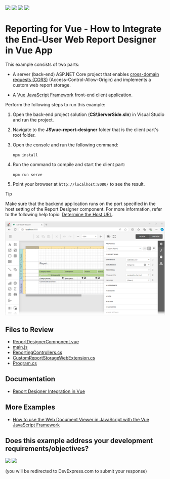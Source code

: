 <!-- default badges list -->
![](https://img.shields.io/endpoint?url=https://codecentral.devexpress.com/api/v1/VersionRange/229233506/24.2.1%2B)
[![](https://img.shields.io/badge/Open_in_DevExpress_Support_Center-FF7200?style=flat-square&logo=DevExpress&logoColor=white)](https://supportcenter.devexpress.com/ticket/details/T848270)
[![](https://img.shields.io/badge/📖_How_to_use_DevExpress_Examples-e9f6fc?style=flat-square)](https://docs.devexpress.com/GeneralInformation/403183)
[![](https://img.shields.io/badge/💬_Leave_Feedback-feecdd?style=flat-square)](#does-this-example-address-your-development-requirementsobjectives)
<!-- default badges end -->
# Reporting for Vue - How to Integrate the End-User Web Report Designer in Vue App

This example consists of two parts:

- A server (back-end) ASP.NET Core project that enables [cross-domain requests (CORS)](https://developer.mozilla.org/en-US/docs/Web/HTTP/CORS) (Access-Control-Allow-Origin) and implements a custom web report storage.

- A <a href="https://vuejs.org/">Vue JavaScript Framework</a> front-end client application.

Perform the following steps to run this example:

1. Open the back-end project solution (**CS\ServerSide.sln**) in Visual Studio and run the project.
2. Navigate to the **JS\vue-report-designer** folder that is the client part's root folder.
3. Open the console and run the following command:

    ```npm install```

4. Run the command to compile and start the client part:

    ```npm run serve```

5. Point your browser at `http://localhost:8080/` to see the result.

> [!TIP]
> Make sure that the backend application runs on the port specified in the host setting of the Report Designer component. For more information, refer to the following help topic: [Determine the Host URL](https://docs.devexpress.com/XtraReports/400196/web-reporting/asp-net-core-reporting/server-side-configuration/report-designer-server-side-configuration-asp-net-core#step-3-determine-the-host-url).

![End-User Web Report Designer in JavaScript with Vue](Images/screenshot.png)


## Files to Review 

- [ReportDesignerComponent.vue](vue-report-designer/src/components/ReportDesignerComponent.vue)
- [main.js](vue-report-designer/src/main.js)
- [ReportingControllers.cs](ServerSideApp/ServerSideApp/Controllers/ReportingControllers.cs)
- [CustomReportStorageWebExtension.cs](ServerSideApp/ServerSideApp/Services/CustomReportStorageWebExtension.cs)
- [Program.cs](ServerSideApp/ServerSideApp/Program.cs)

## Documentation

- [Report Designer Integration in Vue](https://docs.devexpress.com/XtraReports/401542)
## More Examples

- [How to use the Web Document Viewer in JavaScript with the Vue JavaScript Framework](https://github.com/DevExpress-Examples/reporting-web-document-viewer-in-javascript-with-vue)
<!-- feedback -->
## Does this example address your development requirements/objectives?

[<img src="https://www.devexpress.com/support/examples/i/yes-button.svg"/>](https://www.devexpress.com/support/examples/survey.xml?utm_source=github&utm_campaign=reporting-vue-integrate-end-user-designer&~~~was_helpful=yes) [<img src="https://www.devexpress.com/support/examples/i/no-button.svg"/>](https://www.devexpress.com/support/examples/survey.xml?utm_source=github&utm_campaign=reporting-vue-integrate-end-user-designer&~~~was_helpful=no)

(you will be redirected to DevExpress.com to submit your response)
<!-- feedback end -->
